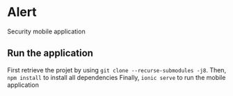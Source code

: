 # Alert

Security mobile application

## Run the application

First retrieve the projet by using `git clone --recurse-submodules -j8`.
Then, `npm install` to install all dependencies
Finally, `ionic serve` to run the mobile application
